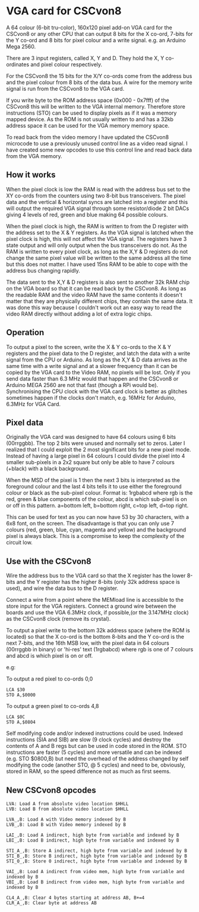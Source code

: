 # VGA card for CSCvon8

A 64 colour (6-bit tru-color), 160x120 pixel add-on VGA card for the CSCvon8
or any other CPU that can output 8 bits for the X co-ord, 7-bits for
the Y co-ord and 8 bits for pixel colour and a write signal.
e.g. an Arduino Mega 2560.

There are 3 input registers, called X, Y and D. They hold the X, Y 
co-ordinates and pixel colour respectively.

For the CSCvon8 the 15 bits for the X/Y co-ords come from the address
bus and the pixel colour from 8 bits of the data bus. A wire for the
memory write signal is run from the CSCvon8 to the VGA card.

If you write byte to the ROM address space (0x000 - 0x7fff) of the CSCvon8 this will
be written to the VGA internal memory. Therefore store instructions (STO)
can be used to display pixels as if it was a memory mapped device.
As the ROM is not usually written to and has a 32kb address space it can
be used for the VGA memory memory space.

To read back from the video memory I have updated the CSCvon8 microcode
to use a previously unused control line as a video read signal. I have
created some new opcodes to use this control line and read back data from the
VGA memory.

## How it works

When the pixel clock is low the RAM is read with the address bus set
to the XY co-ords from the counters using two 8-bit bus transceivers.
The pixel data and the vertical & horizontal syncs are latched into a register and
this will output the required VGA signal through some resistor/diode
2 bit DACs giving 4 levels of red, green and blue making 64 possible colours.

When the pixel clock is high, the RAM is written to from the D register
with the address set to the X & Y registers. As the VGA signal is
latched when the pixel clock is high, this will not affect the
VGA signal. The registers have 3 state output and will only output when
the bus transceivers do not. As the RAM is written to every pixel clock,
as long as the X,Y & D registers do not change the same pixel value
will be written to the same address all the time but this does not
matter. I have used 15ns RAM to be able to cope with the address bus
changing rapidly. 

The data sent to the X,Y & D registers is also sent
to another 32k RAM chip on the VGA board so that it can be read back
by the CSCvon8. As long as the readable RAM and the video RAM have the same contents
it doesn't matter that they are physically different chips, they contain
the same data. It was done this way because I couldn't work out an easy way to
read the video RAM directly without adding a lot of extra logic chips.

## Operation

To output a pixel to the screen, write the X & Y co-ords to the X & Y
registers and the pixel data to the D register, and latch the data
with a write signal from the CPU or Arduino. As long as the X,Y & D
data arrives as the same time with a write signal and at a slower
frequency than it can be copied by the VGA card to the Video RAM,
no pixels will be lost. Only if you send data faster than 6.3 MHz would
that happen and the CSCvon8 or Arduino MEGA 2560 are not that fast
(though a RPi would be). Synchronising the CPU clock with the VGA card
clock is better as glitches sometimes happen if the clocks don't
match, e.g. 16MHz for Arduino, 6.3MHz for VGA Card.

## Pixel data

Originally the VGA card was designed to have 64 colours using 6 bits (00rrggbb).
The top 2 bits were unused and normally set to zeros. Later I realized that
I could exploit the 2 most significant bits for a new pixel mode. Instead of
having a large pixel in 64 colours I could divide the pixel into 4 smaller sub-pixels
in a 2x2 square but only be able to have 7 colours (+black) with a black background.

When the MSD of the pixel is 1 then the next 3 bits is interpreted as the foreground colour
and the last 4 bits tells it to use either the foreground colour or black as the sub-pixel
colour. Format is: 1rgbabcd where rgb is the red, green & blue components of the colour, abcd is
which sub-pixel is on or off in this pattern. a=bottom left, b=bottom right, c=top left, d=top right.

This can be used for text as you can now have 53 by 30 characters, with a 6x8 font, on the screen.
The disadvantage is that you can only use 7 colours (red, green, blue, cyan, magenta and yellow) and
the background pixel is always black. This is a compromise to keep the complexity of the circuit low. 

## Use with the CSCvon8

Wire the address bus to the VGA card so that the X register has the
lower 8-bits and the Y register has the higher 8-bits (only 32k address
space is used), and wire the data bus to the D register.

Connect a wire from a point where the MEMload line is accessible to the
store input for the VGA registers. Connect a ground wire between the
boards and use the VGA 6.3MHz clock, if possible,(or the 3.147MHz clock)
as the CSCvon8 clock (remove its crystal).

To output a pixel write to the bottom 32k address space (where the ROM
is located) so that the X co-ord is the bottom 8-bits and the Y co-ord
is the next 7-bits, and the 16th MSB low, with the pixel data in
64 colours (00rrggbb in binary) or 'hi-res' text (1rgbabcd) where rgb 
is one of 7 colours and abcd is which pixel is on or off.

e.g:

To output a red pixel to co-ords 0,0
```
LCA $30
STO A,$0000
```
To output a green pixel to co-ords 4,8
```
LCA $0C
STO A,$0804
```
Self modifying code and/or indexed instructions could be used.
Indexed instructions (SIA and SIB) are slow (9 clock cycles) and destroy
the contents of A and B regs but can be used in code stored in the ROM.
STO instructions are faster (5 cycles) and  more versatile and can be
indexed (e.g. STO $0800,B) but need the overhead of the address changed
by self modifying the code (another STO, @ 5 cycles) and need to be,
obviously, stored in RAM, so the speed difference not as much as first
seems.

## New CSCvon8 opcodes 
```
LVA: Load A from absolute video location $HHLL
LVB: Load B from absolute video location $HHLL

LVA_,B: Load A with Video memory indexed by B
LVB_,B: Load B with Video memory indexed by B

LAI_,B: Load A indirect, high byte from variable and indexed by B
LBI_,B: Load B indirect, high byte from variable and indexed by B

STI_A_,B: Store A indirect, high byte from variable and indexed by B
STI_B_,B: Store B indirect, high byte from variable and indexed by B
STI_0_,B: Store 0 indirect, high byte from variable and indexed by B

VAI_,B: Load A indirect from video mem, high byte from variable and indexed by B
VBI_,B: Load B indirect from video mem, high byte from variable and indexed by B

CL4_A_,B: Clear 4 bytes starting at address AB, B+=4
CLR_A_,B: Clear byte at address AB
```

